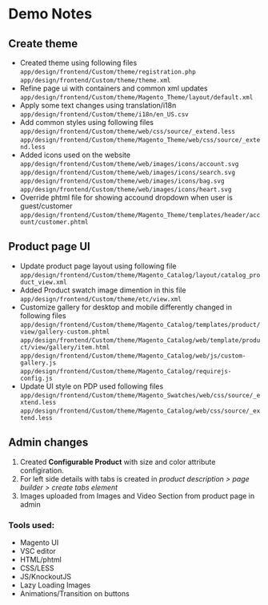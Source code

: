 # Demo Notes
## Create theme
- Created theme using following files
`app/design/frontend/Custom/theme/registration.php`
`app/design/frontend/Custom/theme/theme.xml`
- Refine page ui with containers and common xml updates
`app/design/frontend/Custom/theme/Magento_Theme/layout/default.xml`
- Apply some text changes using translation/i18n
`app/design/frontend/Custom/theme/i18n/en_US.csv`
- Add common styles using following files
`app/design/frontend/Custom/theme/web/css/source/_extend.less`
`app/design/frontend/Custom/theme/Magento_Theme/web/css/source/_extend.less`
- Added icons used on the website
`app/design/frontend/Custom/theme/web/images/icons/account.svg`
`app/design/frontend/Custom/theme/web/images/icons/search.svg`
`app/design/frontend/Custom/theme/web/images/icons/bag.svg`
`app/design/frontend/Custom/theme/web/images/icons/heart.svg`
- Override phtml file for showing accound dropdown when user is guest/customer
`app/design/frontend/Custom/theme/Magento_Theme/templates/header/account/customer.phtml`
## Product page UI
- Update product page layout using following file
`app/design/frontend/Custom/theme/Magento_Catalog/layout/catalog_product_view.xml`
- Added Product swatch image dimention in this file
`app/design/frontend/Custom/theme/etc/view.xml`
- Customize gallery for desktop and mobile differently changed in following files
`app/design/frontend/Custom/theme/Magento_Catalog/templates/product/view/gallery-custom.phtml`
`app/design/frontend/Custom/theme/Magento_Catalog/web/template/product/view/gallery/item.html`
`app/design/frontend/Custom/theme/Magento_Catalog/web/js/custom-gallery.js`
`app/design/frontend/Custom/theme/Magento_Catalog/requirejs-config.js`
- Update UI style on PDP used following files
`app/design/frontend/Custom/theme/Magento_Swatches/web/css/source/_extend.less`
`app/design/frontend/Custom/theme/Magento_Catalog/web/css/source/_extend.less`

## Admin changes
1. Created **Configurable Product** with size and color attribute configiration.
2. For left side details with tabs is created in 
*product description > page builder > create tabs element*
3. Images uploaded from Images and Video Section from product page in admin

### Tools used:
- Magento UI
- VSC editor
- HTML/phtml
- CSS/LESS 
- JS/KnockoutJS
- Lazy Loading Images
- Animations/Transition on buttons
